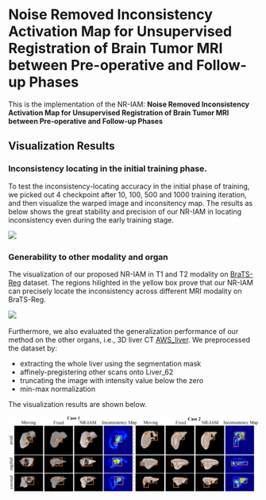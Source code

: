 # Noise Removed Inconsistency Activation Map for Unsupervised Registration of Brain Tumor MRI between Pre-operative and Follow-up Phases
This is the implementation of the NR-IAM: **Noise Removed Inconsistency Activation Map for Unsupervised Registration of Brain Tumor MRI between Pre-operative and Follow-up Phases** 

## Visualization Results
### Inconsistency locating in the initial training phase.
To test the inconsistency-locating accuracy in the initial phase of training, we picked out 4 checkpoint after 10, 100, 500 and 1000 training iteration, and then visualize the warped image and inconsitency map. The results as below shows the great stability and precision of our NR-IAM in locating inconsistency even during the early training stage.

<img src="./Visualization_results/Early_stage results.png" width="900px">

### Generability to other modality and organ
The visualization of our proposed NR-IAM in T1 and T2 modality on [BraTS-Reg](https://www.med.upenn.edu/cbica/brats-reg-challenge) dataset. The regions hilighted in the yellow box prove that our NR-IAM can precisely locate the inconsistency across different MRI modality on BraTS-Reg.

<img src="./Visualization_results/T1andT2_results.png" width="900px">

Furthermore, we also evaluated the generalization performance of our method on the other organs, i.e., 3D liver CT [AWS_liver]([https://www.med.upenn.edu/cbica/brats-reg-challenge](http://medicaldecathlon.com/dataaws/)). We preprocessed the dataset by:
  - extracting the whole liver using the segmentation mask 
  - affinely-pregistering other scans onto Liver_62
  - truncating the image with intensity value below the zero
  - min-max normalization

The visualization results are shown below.

<img src="./Visualization_results/Liver_tumor_results.png" width="900px">
